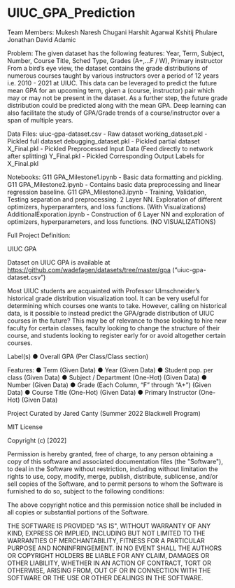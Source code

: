 # UIUC_GPA_Prediction
Team Members:
Mukesh Naresh Chugani
Harshit Agarwal
Kshitij Phulare
Jonathan David Adamic

Problem:
The given dataset has the following features:
Year, Term, Subject, Number, Course Title, Sched Type, Grades (A+,...F / W), Primary instructor
From a bird’s eye view, the dataset contains the grade distributions of numerous courses taught by various instructors over a period of 12 years i.e. 2010 - 2021 at UIUC. This data can be leveraged to predict the future mean GPA for an upcoming term, given a (course, instructor) pair which may or may not be present in the dataset. As a further step, the future grade distribution could be predicted along with the mean GPA. Deep learning can also facilitate the study of GPA/Grade trends of a course/instructor over a span of multiple years.


Data Files:
uiuc-gpa-dataset.csv - Raw dataset
working_dataset.pkl - Pickled full dataset
debugging_dataset.pkl - Pickled partial dataset
X_Final.pkl - Pickled Preprocessed Input Data (Feed directly to network after splitting)
Y_Final.pkl - Pickled Corresponding Output Labels for X_Final.pkl

Notebooks:
G11 GPA_Milestone1.ipynb - Basic data formatting and pickling.
G11 GPA_Milestone2.ipynb - Contains basic data preprocessing and linear regression baseline.
G11 GPA_Milestone3.ipynb - Training, Validation, Testing separation and preprocessing. 2 Layer NN. Exploration of different optimizers, hyperparamters, and loss functions. (With Visualizations)
AdditionalExporation.ipynb - Construction of 6 Layer NN and exploration of optimizers, hyperparameters, and loss functions. (NO VISUALIZATIONS)



Full Project Definition: 

UIUC GPA

Dataset on UIUC GPA is available at
https://github.com/wadefagen/datasets/tree/master/gpa (“uiuc-gpa-dataset.csv”)

Most UIUC students are acquainted with Professor Ulmschneider’s historical grade distribution visualization tool. It can be very useful for determining which courses one wants to take. However, calling on historical data, is it possible to instead predict the GPA/grade distribution of UIUC courses in the future? This may be of relevance to those looking to hire new faculty for certain classes, faculty looking to change the structure of their course, and students looking to register early for or avoid altogether certain courses.

Label(s)
●	Overall GPA (Per Class/Class section)

Features:
●	Term (Given Data)
●	Year (Given Data)
●	Student pop. per class (Given Data)
●	Subject / Department (One-Hot) (Given Data)
●	Number (Given Data)
●	Grade (Each Column, “F” through “A+”) (Given Data)
●	Course Title (One-Hot) (Given Data)
●	Primary Instructor (One-Hot) (Given Data)

Project Curated by Jared Canty (Summer 2022 Blackwell Program)








MIT License

Copyright (c) [2022]

Permission is hereby granted, free of charge, to any person obtaining a copy
of this software and associated documentation files (the "Software"), to deal
in the Software without restriction, including without limitation the rights
to use, copy, modify, merge, publish, distribute, sublicense, and/or sell
copies of the Software, and to permit persons to whom the Software is
furnished to do so, subject to the following conditions:

The above copyright notice and this permission notice shall be included in all
copies or substantial portions of the Software.

THE SOFTWARE IS PROVIDED "AS IS", WITHOUT WARRANTY OF ANY KIND, EXPRESS OR IMPLIED, INCLUDING BUT NOT LIMITED TO THE WARRANTIES OF MERCHANTABILITY, FITNESS FOR A PARTICULAR PURPOSE AND NONINFRINGEMENT. IN NO EVENT SHALL THE AUTHORS OR COPYRIGHT HOLDERS BE LIABLE FOR ANY CLAIM, DAMAGES OR OTHER
LIABILITY, WHETHER IN AN ACTION OF CONTRACT, TORT OR OTHERWISE, ARISING FROM, OUT OF OR IN CONNECTION WITH THE SOFTWARE OR THE USE OR OTHER DEALINGS IN THE SOFTWARE.